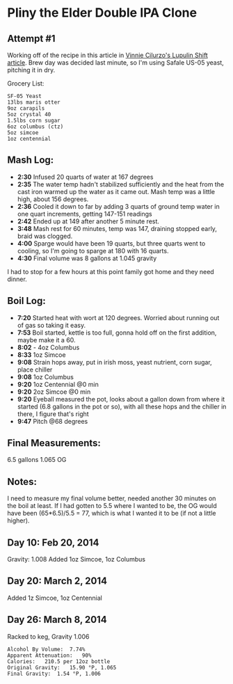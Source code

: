 Pliny the Elder Double IPA Clone
================================

Attempt #1
----------

Working off of the recipe in this article in [Vinnie Cilurzo's Lupulin Shift article](https://www.homebrewersassociation.org/attachments/0000/6351/doubleIPA.pdf). Brew day was decided last minute, so I'm using Safale US-05 yeast, pitching it in dry.

Grocery List:

    SF-05 Yeast
    13lbs maris otter
    9oz carapils
    5oz crystal 40
    1.5lbs corn sugar
    6oz columbus (ctz)
    5oz simcoe
    1oz centennial

Mash Log:
---------
  
- **2:30** Infused 20 quarts of water at 167 degrees
- **2:35** The water temp hadn't stabilized sufficiently and the heat from the cast iron warmed up the water as it came out. Mash temp was a little high, about 156 degrees. 
- **2:36** Cooled it down to far by adding 3 quarts of ground temp water in one quart increments, getting 147-151 readings
- **2:42** Ended up at 149 after another 5 minute rest. 
- **3:48** Mash rest for 60 minutes, temp was 147, draining stopped early, braid was clogged. 
- **4:00** Sparge would have been 19 quarts, but three quarts went to cooling, so I'm going to sparge at 180 with 16 quarts. 
- **4:30** Final volume was 8 gallons at 1.045 gravity

I had to stop for a few hours at this point family got home and they need dinner.

Boil Log:
---------

- **7:20** Started heat with wort at 120 degrees. Worried about running out of gas so taking it easy.
- **7:53** Boil started, kettle is too full, gonna hold off on the first addition, maybe make it a 60.
- **8:02** - 4oz Columbus
- **8:33** 1oz Simcoe
- **9:08** Strain hops away, put in irish moss, yeast nutrient, corn sugar, place chiller
- **9:08** 1oz Columbus
- **9:20** 1oz Centennial @0 min
- **9:20** 2oz Simcoe @0 min
- **9:20** Eyeball measured the pot, looks about a gallon down from where it started (6.8 gallons in the pot or so), with all these hops and the chiller in there, I figure that's right
- **9:47** Pitch @68 degrees

Final Measurements: 
--------------------

6.5 gallons 1.065 OG

Notes: 
-------

I need to measure my final volume better, needed another 30 minutes on the boil at least. If I had gotten to 5.5 where I wanted to be, the OG would have been (65*6.5)/5.5 = 77, which is what I wanted it to be (if not a little higher).

Day 10: Feb 20, 2014
---------------

Gravity: 1.008
Added 1oz Simcoe, 1oz Columbus

Day 20: March 2, 2014
------------
Added 1z Simcoe, 1oz Centennial

Day 26: March 8, 2014
--------------------
Racked to keg, Gravity 1.006

    Alcohol By Volume:	7.74%
    Apparent Attenuation:	90%
    Calories:	210.5 per 12oz bottle
    Original Gravity:	15.90 °P, 1.065
    Final Gravity:	1.54 °P, 1.006



     
